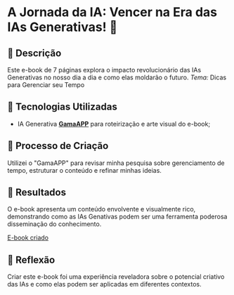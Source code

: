 
# A Jornada da IA: Vencer na Era das IAs Generativas! 🌌

## 📒 Descrição
Este e-book de 7 páginas explora o impacto revolucionário das IAs Generativas no nosso dia a dia e como elas moldarão o futuro.
*Tema:* Dicas para Gerenciar seu Tempo

## 🤖 Tecnologias Utilizadas
- IA Generativa **[GamaAPP](https://gamma.app/)** para roteirização e arte visual do e-book;


## 🧐 Processo de Criação
Utilizei o "GamaAPP" para revisar minha pesquisa sobre gerenciamento de tempo, estruturar o conteúdo e refinar minhas ideias.


## 🚀 Resultados
O e-book apresenta um conteúdo envolvente e visualmente rico, demonstrando como as IAs Genativas podem ser uma ferramenta poderosa disseminação do conhecimento.

[E-book criado ](Dicas-para-Gerenciar-seu-Tempo.pdf)

## 💭 Reflexão
Criar este e-book foi uma experiência reveladora sobre o potencial criativo das IAs e como elas podem ser aplicadas em diferentes contextos.

